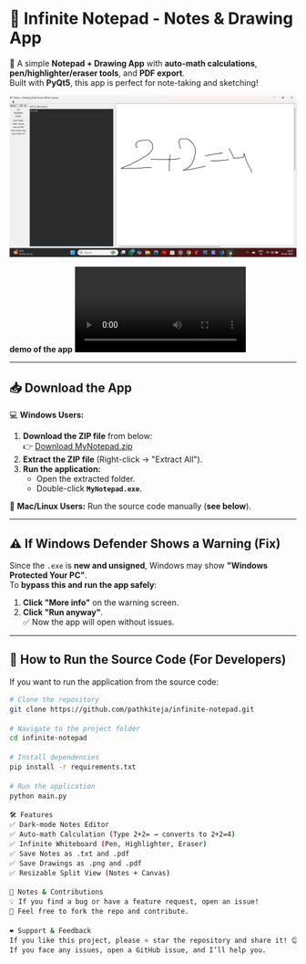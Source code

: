 # 📝 Infinite Notepad - Notes & Drawing App
🚀 A simple **Notepad + Drawing App** with **auto-math calculations**, **pen/highlighter/eraser tools**, and **PDF export**.  
Built with **PyQt5**, this app is perfect for note-taking and sketching!  

![Notepad Demo](https://github.com/pathkiteja/infinite-notepad/raw/main/demo.png) 

**demo of the app**
![Notepad Demo](https://github.com/pathkiteja/infinite-notepad/raw/main/video.mp4) 

---

## 📥 Download the App
💻 **Windows Users:**  
1. **Download the ZIP file** from below:  
   👉 [Download MyNotepad.zip](https://github.com/pathkiteja/infinite-notepad/releases/download/v1.0.0/MyNotepad.zip)  
2. **Extract the ZIP file** (Right-click → "Extract All").  
3. **Run the application:**
   - Open the extracted folder.
   - Double-click **`MyNotepad.exe`**.

🐍 **Mac/Linux Users:** Run the source code manually (**see below**).

---

## ⚠️ If Windows Defender Shows a Warning (Fix)
Since the `.exe` is **new and unsigned**, Windows may show **"Windows Protected Your PC"**.  
To **bypass this and run the app safely**:
1. **Click "More info"** on the warning screen.
2. **Click "Run anyway"**.  
✅ Now the app will open without issues.

---

## 🔧 How to Run the Source Code (For Developers)
If you want to run the application from the source code:
```bash
# Clone the repository
git clone https://github.com/pathkiteja/infinite-notepad.git

# Navigate to the project folder
cd infinite-notepad

# Install dependencies
pip install -r requirements.txt

# Run the application
python main.py

🛠 Features
✅ Dark-mode Notes Editor
✅ Auto-math Calculation (Type 2+2= → converts to 2+2=4)
✅ Infinite Whiteboard (Pen, Highlighter, Eraser)
✅ Save Notes as .txt and .pdf
✅ Save Drawings as .png and .pdf
✅ Resizable Split View (Notes + Canvas)

📝 Notes & Contributions
💡 If you find a bug or have a feature request, open an issue!
🙌 Feel free to fork the repo and contribute.

❤️ Support & Feedback
If you like this project, please ⭐ star the repository and share it! 😊
If you face any issues, open a GitHub issue, and I’ll help you.
